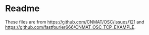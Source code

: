 # Readme

These files are from
<https://github.com/CNMAT/OSC/issues/121>
and <https://github.com/fastfourier666/CNMAT_OSC_TCP_EXAMPLE>.
